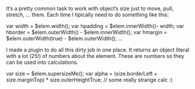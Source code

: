 It’s a pretty common task to work with object’s size just to move, pull, stretch, … them. Each time I tipically need to do something like this:

var width = $elem.width();
var hpadding = $elem.innerWidth()- width;
var hborder = $elem.outerWidth() - $elem.innerWidth();
var hmargin = $elem.outerWidth(true) - $elem.outerWidth();
...

I made a plugin to do all this dirty job in one place. It returns an object literal with a lot (25!) of numbers about the element. These are numbers so they can be used into calculations.

var size = $elem.supersizeMe();
var alpha = (size.borderLeft + size.marginTop) * size.outerHeightTrue; // some really strange calc :) 
